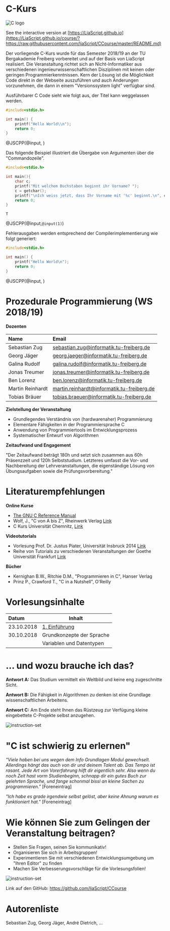 <!--

author:   Sebastian Zug & André Dietrich
email:    zug@ovgu.de   & andre.dietrich@ovgu.de
version:  0.0.1
language: de
narrator: Deutsch Female

comment:  This is a very simple comment.
          Multiline is also okay.

translation: English   translation/english.md

script:   https://felixhao28.github.io/JSCPP/dist/JSCPP.es5.min.js

@JSCPP
<script>
  try {
    var output = "";
    JSCPP.run(`@0`, `@1`, {stdio: {write: s => { output += s.replace(/\n/g, "<br>");}}});
    output;
  } catch (msg) {
    var error = new LiaError(msg, 1);
    var log = msg.match(/(.*)\nline (\d+) \(column (\d+)\):.*\n.*\n(.*)/);
    var info = log[1] + " " + log[4];

    if (info.length > 80)
      info = info.substring(0,76) + "..."

    error.add_detail(0, info, "error", log[2]-1, log[3]);

    throw error;
  }
</script>
@end


-->

# C-Kurs

![C logo](img/logo.png)

See the interactive version at
[https://LiaScript.github.io](https://LiaScript.github.io/course/?https://raw.githubusercontent.com/liaScript/CCourse/master/README.md)

Der vorliegende C-Kurs wurde für das Semester 2018/19 an der TU Bergakademie Freiberg vorbereitet und auf der Basis von LiaScript realisiert. Die Veranstaltung richtet sich an Nicht-Informatiker aus verschiedenen ingenieurwissenschaftlichen Disziplinen mit keinen oder geringen Programmierkenntnissen. Kern der Lösung ist die Möglichkeit Code direkt in der Webseite auszuführen und auch Änderungen vorzunehmen, die dann in einem
"Versionssystem light" verfügbar sind.

Ausführbarer C Code sieht wie folgt aus, der Titel kann weggelassen werden.

```cpp                     HelloWorld.c
#include<stdio.h>

int main() {
	printf("Hello World\\n");
	return 0;
}
```
@JSCPP(@input, )

Das folgende Beispiel illustriert die Übergabe von Argumenten über die "Commandozeile".

```cpp                     GetChar.c
#include<stdio.h>

int main(){
	char c;
	printf("Mit welchem Buchstaben beginnt ihr Vorname? ");
	c = getchar();
	printf("\nIch weiss jetzt, dass Ihr Vorname mit '%c' beginnt.\n", c);
	return 0;
}
```
``` text                  stdin
T
```
@JSCPP(@input,`@input(1)`)

Fehlerausgaben werden entsprechend der Compilerimplementierung wie folgt generiert:

```cpp                     ErroneousHelloWorld.c
#include<stdio.h>

int main() {
	printf("Hello World\n");
	return 0;
}
```
@JSCPP(@input, )

# Prozedurale Programmierung (WS 2018/19)

**Dozenten**

| Name                | Email                                     |
|:--------------------|:------------------------------------------|
|Sebastian Zug        | sebastian.zug@informatik.tu-freiberg.de   |
|Georg Jäger          | georg.jaeger@informatik.tu-freiberg.de    |
|Galina Rudolf        | galina.rudolf@informatik.tu-freiberg.de   |
|Jonas Treumer        | jonas.treumer@informatik.tu-freiberg.de   |
|Ben Lorenz           | ben.lorenz@informatik.tu-freiberg.de      |
|Martin Reinhardt     | martin.reinhardt@informatik.tu-freiberg.de|
|Tobias Bräuer        | tobias.braeuer@informatik.tu-freiberg.de  |

**Zielstellung der Veranstaltung**

+ Grundlegendes Verständnis von (hardwarenaher) Programmierung
+ Elementare Fähigkeiten in der Programmiersprache C
+ Anwendung von Programmiertools im Entwicklungsprozess
+ Systematischer Entwurf von Algorithmen

**Zeitaufwand und Engagement**

"Der Zeitaufwand beträgt 180h und setzt sich zusammen aus 60h
Präsenzzeit und 120h Selbststudium. Letzteres umfasst die Vor- und
Nachbereitung der Lehrveranstaltungen, die eigenständige Lösung von
Übungsaufgaben sowie die Prüfungsvorbereitung."

# Literaturempfehlungen

**Online Kurse**

+ [The GNU C Reference Manual](https://www.gnu.org/software/gnu-c-manual/gnu-c-manual.html)
+ Wolf, J., "C von A bis Z", Rheinwerk Verlag [Link](http://openbook.rheinwerk-verlag.de/c_von_a_bis_z/000_c_vorwort_001.htm#mj764cb3fd439d3b95d1843e7c7d17f235)
+ C Kurs Universität Chemnitz, [Link](https://www.tu-chemnitz.de/urz/archiv/kursunterlagen/C/index.htm)

**Videotutorials**

+ Vorlesung Prof. Dr. Justus Piater, Universität Insbruck 2014 [Link](https://www.youtube.com/watch?v=7P7dSOKAonM)
+ Reihe von Tutorials zu verschiedenen Veranstaltungen der Goethe Universität Frankfurt [Link](https://www.youtube.com/watch?v=CeEfTlRFEA0&t=210s)

**Bücher**

+ Kernighan B.W., Ritchie D.M., "Programmieren in C", Hanser Verlag
+ Prinz P., Crawford T., "C in a Nutshell", O'Reilly


# Vorlesungsinhalte

| Datum      | Inhalt                                |
|:-----------|---------------------------------------|
| 23.10.2018 | [1.  Einführung](https://LiaScript.github.io/course/?https://raw.githubusercontent.com/liaScript/CCourse/master/Einfuehrung.md)    |
| 30.10.2018 | Grundkonzepte der Sprache             |
|            | Variablen und Datentypen              |

# ... und wozu brauche ich das?

**Antwort A:** Das Studium vermittelt ein Weltbild und keine eng zugeschnitte Sicht.

**Antwort B:** Die Fähigkeit in Algorithmen zu denken ist eine Grundlage
wissenschaftlichen Arbeitens.

**Antwort C:** Am Ende steht Ihnen das Rüstzeug zur Verfügung kleine
eingebettete C-Projekte selbst anzugehen.

![instruction-set](./img/Example_I_DistanceMeasurements.jpeg)<!-- width="100%" -->

# "C ist schwierig zu erlernen"

*"Viele haben bei uns wegen dem Info Grundlagen Modul gewechselt. Allerdings hängt das auch von dir und deinem Talent ab. Das Tempo ist rasant. Jede Art von Vorerfahrung hilft dir eigentlich sehr. Also wenn du noch Zeit hast vorm Studienbeginn, schnapp dir ein gutes Buch zur gelehrten Sprache, und fange schonmal bissl an kleine Sachen zu programmieren."* [Foreneintrag]

*"Ich habe es grade irgendwie selbst gelöst, aber keine Ahnung warum es funktioniert hat."* [Foreneintrag]


# Wie können Sie zum Gelingen der Veranstaltung beitragen?

+ Stellen Sie Fragen, seinen Sie kommunikativ!
+ Organisieren Sie sich in Arbeitsgruppen!
+ Experimentieren Sie mit verschiedenen Entwicklungsumgebung um "Ihren Editor" zu finden
+ Machen Sie Verbesserungsvorschläge für die Vorlesungsfolien!

![instruction-set](./img/screenShotAtom.png)<!-- width="100%" -->

Link auf den GitHub: https://github.com/liaScript/CCourse

# Autorenliste

Sebastian Zug, Georg Jäger, André Dietrich, ...
